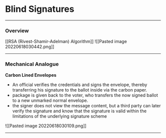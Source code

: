# Blind Signatures
___
### Overview
[[RSA (Rivest-Shamir-Adelman) Algorithm]]
![[Pasted image 20220618030442.png]]

___
### Mechanical Analogue
**Carbon Lined Envelopes**

- An official verifies the credentials and signs the envelope, thereby transferring his signature to the ballot inside via the carbon paper. 
- package is given back to the voter, who transfers the now signed ballot to a new unmarked normal envelope. 
- the signer does not view the message content, but a third party can later verify the signature and know that the signature is valid within the limitations of the underlying signature scheme

![[Pasted image 20220618030109.png]]
___
